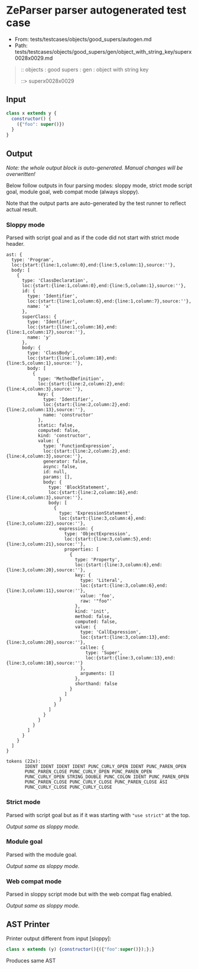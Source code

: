# ZeParser parser autogenerated test case

- From: tests/testcases/objects/good_supers/autogen.md
- Path: tests/testcases/objects/good_supers/gen/object_with_string_key/superx0028x0029.md

> :: objects : good supers : gen : object with string key
>
> ::> superx0028x0029

## Input


`````js
class x extends y {
  constructor() {
    ({"foo": super()})
  }
}
`````

## Output

_Note: the whole output block is auto-generated. Manual changes will be overwritten!_

Below follow outputs in four parsing modes: sloppy mode, strict mode script goal, module goal, web compat mode (always sloppy).

Note that the output parts are auto-generated by the test runner to reflect actual result.

### Sloppy mode

Parsed with script goal and as if the code did not start with strict mode header.

`````
ast: {
  type: 'Program',
  loc:{start:{line:1,column:0},end:{line:5,column:1},source:''},
  body: [
    {
      type: 'ClassDeclaration',
      loc:{start:{line:1,column:0},end:{line:5,column:1},source:''},
      id: {
        type: 'Identifier',
        loc:{start:{line:1,column:6},end:{line:1,column:7},source:''},
        name: 'x'
      },
      superClass: {
        type: 'Identifier',
        loc:{start:{line:1,column:16},end:{line:1,column:17},source:''},
        name: 'y'
      },
      body: {
        type: 'ClassBody',
        loc:{start:{line:1,column:18},end:{line:5,column:1},source:''},
        body: [
          {
            type: 'MethodDefinition',
            loc:{start:{line:2,column:2},end:{line:4,column:3},source:''},
            key: {
              type: 'Identifier',
              loc:{start:{line:2,column:2},end:{line:2,column:13},source:''},
              name: 'constructor'
            },
            static: false,
            computed: false,
            kind: 'constructor',
            value: {
              type: 'FunctionExpression',
              loc:{start:{line:2,column:2},end:{line:4,column:3},source:''},
              generator: false,
              async: false,
              id: null,
              params: [],
              body: {
                type: 'BlockStatement',
                loc:{start:{line:2,column:16},end:{line:4,column:3},source:''},
                body: [
                  {
                    type: 'ExpressionStatement',
                    loc:{start:{line:3,column:4},end:{line:3,column:22},source:''},
                    expression: {
                      type: 'ObjectExpression',
                      loc:{start:{line:3,column:5},end:{line:3,column:21},source:''},
                      properties: [
                        {
                          type: 'Property',
                          loc:{start:{line:3,column:6},end:{line:3,column:20},source:''},
                          key: {
                            type: 'Literal',
                            loc:{start:{line:3,column:6},end:{line:3,column:11},source:''},
                            value: 'foo',
                            raw: '"foo"'
                          },
                          kind: 'init',
                          method: false,
                          computed: false,
                          value: {
                            type: 'CallExpression',
                            loc:{start:{line:3,column:13},end:{line:3,column:20},source:''},
                            callee: {
                              type: 'Super',
                              loc:{start:{line:3,column:13},end:{line:3,column:18},source:''}
                            },
                            arguments: []
                          },
                          shorthand: false
                        }
                      ]
                    }
                  }
                ]
              }
            }
          }
        ]
      }
    }
  ]
}

tokens (22x):
       IDENT IDENT IDENT IDENT PUNC_CURLY_OPEN IDENT PUNC_PAREN_OPEN
       PUNC_PAREN_CLOSE PUNC_CURLY_OPEN PUNC_PAREN_OPEN
       PUNC_CURLY_OPEN STRING_DOUBLE PUNC_COLON IDENT PUNC_PAREN_OPEN
       PUNC_PAREN_CLOSE PUNC_CURLY_CLOSE PUNC_PAREN_CLOSE ASI
       PUNC_CURLY_CLOSE PUNC_CURLY_CLOSE
`````

### Strict mode

Parsed with script goal but as if it was starting with `"use strict"` at the top.

_Output same as sloppy mode._

### Module goal

Parsed with the module goal.

_Output same as sloppy mode._

### Web compat mode

Parsed in sloppy script mode but with the web compat flag enabled.

_Output same as sloppy mode._

## AST Printer

Printer output different from input [sloppy]:

````js
class x extends (y) {constructor(){({"foo":super()});};}
````

Produces same AST
